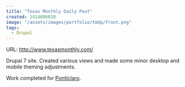 ```yaml
---
title: "Texas Monthly Daily Post"
created: 1414886838
image: "/assets/images/portfolio/tmdp/front.png"
tags:
  - Drupal
---
```

<div class="portflio-entry-images">
  <div class="portfolio-image-wrapper">
    <div class="portfolio-image" style="background-image: url(/assets/images/portfolio/tmdp/topics.png)"></div>
  </div>
  <div class="portfolio-image-wrapper">
    <div class="portfolio-image" style="background-image: url(/assets/images/portfolio/tmdp/mobile.png)"></div>
  </div>
</div>

URL: <http://www.texasmonthly.com/>

Drupal 7 site. Created various views and made some minor desktop and mobile
theming adjustments.

Work completed for [Ponticlaro](https://www.ponticlaro.com/).
